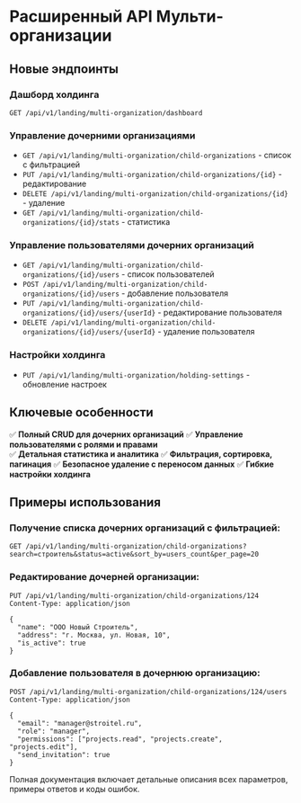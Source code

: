 # Расширенный API Мульти-организации

## Новые эндпоинты

### Дашборд холдинга
`GET /api/v1/landing/multi-organization/dashboard`

### Управление дочерними организациями
- `GET /api/v1/landing/multi-organization/child-organizations` - список с фильтрацией
- `PUT /api/v1/landing/multi-organization/child-organizations/{id}` - редактирование
- `DELETE /api/v1/landing/multi-organization/child-organizations/{id}` - удаление
- `GET /api/v1/landing/multi-organization/child-organizations/{id}/stats` - статистика

### Управление пользователями дочерних организаций
- `GET /api/v1/landing/multi-organization/child-organizations/{id}/users` - список пользователей
- `POST /api/v1/landing/multi-organization/child-organizations/{id}/users` - добавление пользователя
- `PUT /api/v1/landing/multi-organization/child-organizations/{id}/users/{userId}` - редактирование пользователя
- `DELETE /api/v1/landing/multi-organization/child-organizations/{id}/users/{userId}` - удаление пользователя

### Настройки холдинга
- `PUT /api/v1/landing/multi-organization/holding-settings` - обновление настроек

## Ключевые особенности

✅ **Полный CRUD для дочерних организаций**
✅ **Управление пользователями с ролями и правами**  
✅ **Детальная статистика и аналитика**
✅ **Фильтрация, сортировка, пагинация**
✅ **Безопасное удаление с переносом данных**
✅ **Гибкие настройки холдинга**

## Примеры использования

### Получение списка дочерних организаций с фильтрацией:
```http
GET /api/v1/landing/multi-organization/child-organizations?search=строитель&status=active&sort_by=users_count&per_page=20
```

### Редактирование дочерней организации:
```http
PUT /api/v1/landing/multi-organization/child-organizations/124
Content-Type: application/json

{
  "name": "ООО Новый Строитель",
  "address": "г. Москва, ул. Новая, 10",
  "is_active": true
}
```

### Добавление пользователя в дочернюю организацию:
```http
POST /api/v1/landing/multi-organization/child-organizations/124/users
Content-Type: application/json

{
  "email": "manager@stroitel.ru",
  "role": "manager",
  "permissions": ["projects.read", "projects.create", "projects.edit"],
  "send_invitation": true
}
```

Полная документация включает детальные описания всех параметров, примеры ответов и коды ошибок. 